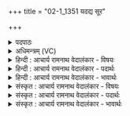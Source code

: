 +++
title = "02-1_1351 यदद्य सूर"

+++
<details><summary>पदपाठः</summary>

य꣢त्। अ꣣द्य। अ꣢। द्य꣣। सू꣡रे꣢꣯। उ꣡दि꣢꣯ते। उत्। इ꣣ते। अ꣡ना꣢꣯गाः। अन्। आ꣣गाः। मि꣣त्रः꣢। मि꣣। त्रः꣢। अ꣡र्यमा꣢। सु꣣वा꣡ति꣢। स꣣विता꣢। भ꣡गः꣢꣯। १३५१।
</details>

<details><summary>अधिमन्त्रम् (VC)</summary>

- आदित्यः
- वसिष्ठो मैत्रावरुणिः
- गायत्री
- षड्जः
</details>

<details><summary>हिन्दी : आचार्य रामनाथ वेदालंकार - विषयः</summary>

प्रथम मन्त्र में निष्पाप होने की प्रशंसा की गयी है।
</details>

<details><summary>हिन्दी : आचार्य रामनाथ वेदालंकार - पदार्थः</summary>

पदार्थान्वयभाषाः -  (यत्) यदि (अद्य) आज (सूरे उदिते) सूर्य के उदय होने पर,मनुष्य (अनागाः) निष्पाप होता है तो (मित्रः) सबका मित्र, (अर्यमा) न्यायकारी,न्यायानुसार कर्मफलों का दाता, (भगः) भजनीय (सविता) प्रेरक परमेश्वर उसे दिनभर (सुवाति) सत्कर्मों में प्रेरित करता रहता है ॥१॥
</details>

<details><summary>हिन्दी : आचार्य रामनाथ वेदालंकार - भावार्थः</summary>

भावार्थभाषाः -  दिन के आरम्भ में यदि श्रेष्ठ विचार रहते हैं,तो ऐसी आशा होती है कि परमेश्वर की कृपा से सारा दिन निर्मल व्यतीत होगा ॥१॥
</details>

<details><summary>संस्कृत : आचार्य रामनाथ वेदालंकार - विषयः</summary>

तत्रादौ निष्पापत्वं प्रशंस्यते।
</details>

<details><summary>संस्कृत : आचार्य रामनाथ वेदालंकार - पदार्थः</summary>

पदार्थान्वयभाषाः -  (यत्) यदि (अद्य) अस्मिन् दिने (सूरे उदिते) सूर्ये उदयं प्राप्ते सति,मनुष्यः (अनागाः) निष्पापो भवति,तर्हि (मित्रः) सर्वमित्रः, (अर्यमा) न्यायकारी,न्यायेन कर्मफलप्रदाता, (भगः) भजनीयः (सविता) प्रेरकः परमेश्वरः,तम् सर्वस्मिन् दिने (सुवाति) सत्कर्मसु प्रेरयति ॥१॥
</details>

<details><summary>संस्कृत : आचार्य रामनाथ वेदालंकार - भावार्थः</summary>

भावार्थभाषाः -  दिवसस्यारम्भे यदि मनसि सद्विचाराः सन्ति तर्हि परमेशकृपया सर्वमपि दिनं निष्कलुषं व्यत्येष्यतीत्याशास्यते ॥१॥
</details>